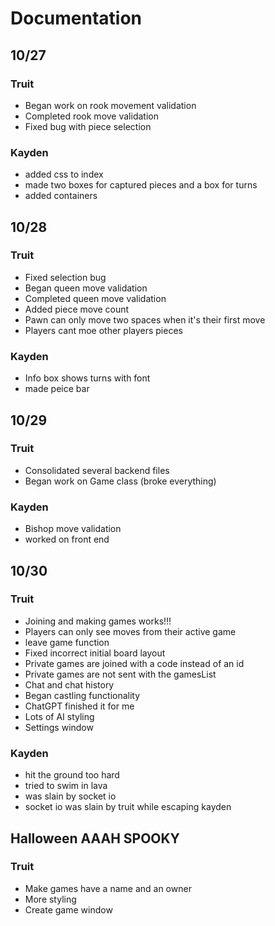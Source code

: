 # Documentation

## 10/27

### Truit
- Began work on rook movement validation
- Completed rook move validation
- Fixed bug with piece selection

### Kayden
- added css to index
- made two boxes for captured pieces and a box for turns
- added containers

## 10/28
 
### Truit
- Fixed selection bug
- Began queen move validation
- Completed queen move validation
- Added piece move count
- Pawn can only move two spaces when it's their first move
- Players cant moe other players pieces

### Kayden
- Info box shows turns with font
- made peice bar

## 10/29
 
### Truit
- Consolidated several backend files
- Began work on Game class (broke everything)

### Kayden
- Bishop move validation
- worked on front end

## 10/30

### Truit
- Joining and making games works!!!
- Players can only see moves from their active game
- leave game function
- Fixed incorrect initial board layout
- Private games are joined with a code instead of an id
- Private games are not sent with the gamesList
- Chat and chat history
- Began castling functionality
- ChatGPT finished it for me
- Lots of AI styling
- Settings window

### Kayden
- hit the ground too hard
- tried to swim in lava
- was slain by socket io
- socket io was slain by truit while escaping kayden

## Halloween AAAH SPOOKY

### Truit
- Make games have a name and an owner
- More styling
- Create game window